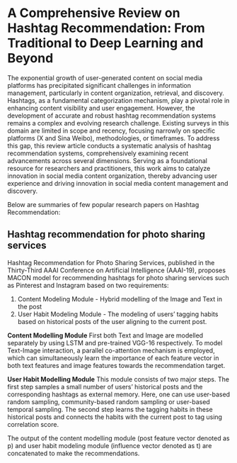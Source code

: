 # A Comprehensive Review on Hashtag Recommendation: From Traditional to Deep Learning and Beyond
The exponential growth of user-generated content on social media platforms has precipitated significant challenges in information management, particularly in content organization, retrieval, and discovery. Hashtags, as a fundamental categorization mechanism, play a pivotal role in enhancing content visibility and user engagement. However, the development of accurate and robust hashtag recommendation systems remains a complex and evolving research challenge. Existing surveys in this domain are limited in scope and recency, focusing narrowly on specific platforms (X and Sina Weibo), methodologies, or timeframes. To address this gap, this review article conducts a systematic analysis of hashtag recommendation systems, comprehensively examining recent advancements across several dimensions. Serving as a foundational resource for researchers and practitioners, this work aims to catalyze innovation in social media content organization, thereby advancing user experience and driving innovation in social media content management and discovery.

Below are summaries of few popular research papers on Hashtag Recommendation:
## Hashtag recommendation for photo sharing services
Hashtag Recommendation for Photo Sharing Services, published in the Thirty-Third AAAI Conference on Artificial Intelligence (AAAI-19), proposes MACON model for recommending hashtags for photo sharing services such as Pinterest and Instagram based on two requirements:
1. Content Modeling Module - Hybrid modelling of the Image and Text in the post
2. User Habit Modeling Module - The modeling of users’ tagging habits based on historical posts of the user aligning to the current post.
   
**Content Modelling Module**
First both Text and Image are modelled separately by using LSTM and pre-trained VGG-16 respectively. To model Text-Image interaction, a parallel co-attention mechanism is employed, which can simultaneously learn the importance of each feature vector in both text features and image features towards the recommendation target.

**User Habit Modelling Module**
This module consists of two major steps. The first step samples a small number of users’ historical posts and the corresponding hashtags as external memory. Here, one can use user-based random sampling, community-based random sampling or user-based temporal sampling. The second step learns the tagging habits in these historical posts and connects the habits with the current post to tag using correlation score.

The output of the content modelling module (post feature vector denoted as p) and user habit modeling module (influence vector denoted as t) are concatenated to make the recommendations.






